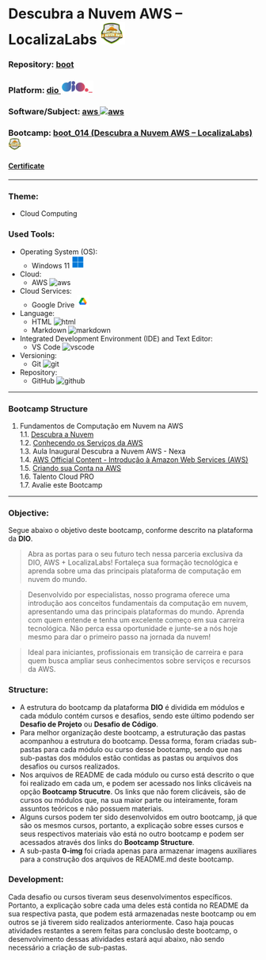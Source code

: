 # Descubra a Nuvem AWS – LocalizaLabs   <img src="./0-aux/logo_boot.png" alt="boot_014" width="auto" height="45">

### Repository: [boot](../../../)   
### Platform: <a href="../../">dio   <img src="https://github.com/PedroHeeger/main/blob/main/0-aux/logos/plataforma/dio.jpeg" alt="dio" width="auto" height="25"></a>   
### Software/Subject: <a href="../">aws    <img src="https://cdn.jsdelivr.net/gh/devicons/devicon@latest/icons/amazonwebservices/amazonwebservices-original-wordmark.svg" alt="aws" width="auto" height="25"></a>
### Bootcamp: <a href="./">boot_014 (Descubra a Nuvem AWS – LocalizaLabs)   <img src="./0-aux/logo_boot.png" alt="boot_014" width="auto" height="25"></a>

#### <a href="https://github.com/PedroHeeger/main/blob/main/cert_ti/03-conclu/cloud/aws/(23-09-14)%20Descubra%20a%20Nuvem%20AWS%20-%20LocalizaLabs%20PH%20DIO.pdf">Certificate</a>

---

### Theme:
- Cloud Computing

### Used Tools:
- Operating System (OS): 
  - Windows 11 <img src="https://github.com/PedroHeeger/main/blob/main/0-aux/logos/software/windows11.png" alt="windows11" width="auto" height="25">
- Cloud:
  - AWS <img src="https://cdn.jsdelivr.net/gh/devicons/devicon@latest/icons/amazonwebservices/amazonwebservices-original-wordmark.svg" alt="aws" width="auto" height="25">
- Cloud Services:
  - Google Drive <img src="https://github.com/PedroHeeger/main/blob/main/0-aux/logos/software/google_drive.png" alt="google_drive" width="auto" height="25">
- Language:
  - HTML   <img src="https://cdn.jsdelivr.net/gh/devicons/devicon/icons/html5/html5-original.svg" alt="html" width="auto" height="25">
  - Markdown   <img src="https://cdn.jsdelivr.net/gh/devicons/devicon/icons/markdown/markdown-original.svg" alt="markdown" width="auto" height="25">
- Integrated Development Environment (IDE) and Text Editor:
  - VS Code   <img src="https://cdn.jsdelivr.net/gh/devicons/devicon/icons/vscode/vscode-original.svg" alt="vscode" width="auto" height="25">
- Versioning: 
  - Git   <img src="https://cdn.jsdelivr.net/gh/devicons/devicon/icons/git/git-original.svg" alt="git" width="auto" height="25">
- Repository:
  - GitHub   <img src="https://cdn.jsdelivr.net/gh/devicons/devicon/icons/github/github-original.svg" alt="github" width="auto" height="25">

---

### Bootcamp Structure
1. <a name="item1">Fundamentos de Computação em Nuvem na AWS</a>   
  1.1. [Descubra a Nuvem](https://github.com/PedroHeeger/boot/tree/main/dio/aws/boot_013#item1.1)   
  1.2. [Conhecendo os Serviços da AWS](https://github.com/PedroHeeger/boot/tree/main/dio/aws/boot_013#item1.2)   
  1.3. Aula Inaugural Descubra a Nuvem AWS - Nexa   
  1.4. [AWS Official Content - Introdução à Amazon Web Services (AWS)](https://github.com/PedroHeeger/boot/tree/main/dio/aws/boot_011/03-aws_foundation#item3.2)   
  1.5. [Criando sua Conta na AWS](https://github.com/PedroHeeger/boot/tree/main/dio/aws/boot_013#item1.6)   
  1.6. Talento Cloud PRO   
  1.7. Avalie este Bootcamp   

---

### Objective:
Segue abaixo o objetivo deste bootcamp, conforme descrito na plataforma da **DIO**.
  
>Abra as portas para o seu futuro tech nessa parceria exclusiva da DIO, AWS + LocalizaLabs! Fortaleça sua formação tecnológica e aprenda sobre uma das principais plataforma de computação em nuvem do mundo.

>Desenvolvido por especialistas, nosso programa oferece uma introdução aos conceitos fundamentais da computação em nuvem, apresentando uma das principais plataformas do mundo. Aprenda com quem entende e tenha um excelente começo em sua carreira tecnológica. Não perca essa oportunidade e junte-se a nós hoje mesmo para dar o primeiro passo na jornada da nuvem!

>Ideal para iniciantes, profissionais em transição de carreira e para quem busca ampliar seus conhecimentos sobre serviços e recursos da AWS.

### Structure:
- A estrutura do bootcamp da plataforma **DIO** é dividida em módulos e cada módulo contém cursos e desafios, sendo este último podendo ser **Desafio de Projeto** ou **Desafio de Código**. 
- Para melhor organização deste bootcamp, a estruturação das pastas acompanhou a estrutura do bootcamp. Dessa forma, foram criadas sub-pastas para cada módulo ou curso desse bootcamp, sendo que nas sub-pastas dos módulos estão contidas as pastas ou arquivos dos desafios ou cursos realizados.
- Nos arquivos de README de cada módulo ou curso está descrito o que foi realizado em cada um, e podem ser acessado nos links clicáveis na opção **Bootcamp Strucutre**. Os links que não forem clicáveis, são de cursos ou módulos que, na sua maior parte ou inteiramente, foram assuntos teóricos e não possuem materiais.
- Alguns cursos podem ter sido desenvolvidos em outro bootcamp, já que são os mesmos cursos, portanto, a explicação sobre esses cursos e seus respectivos materiais vão está no outro bootcamp e podem ser acessados através dos links do **Bootcamp Structure**.
- A sub-pasta **0-img** foi criada apenas para armazenar imagens auxiliares para a construção dos arquivos de README.md deste bootcamp.

### Development:
Cada desafio ou cursos tiveram seus desenvolvimentos específicos. Portanto, a explicação sobre cada uma deles está contida no README da sua respectiva pasta, que podem está armazenadas neste bootcamp ou em outros se já tiverem sido realizados anteriormente. Caso haja poucas atividades restantes a serem feitas para conclusão deste bootcamp, o desenvolvimento dessas atividades estará aqui abaixo, não sendo necessário a criação de sub-pastas.